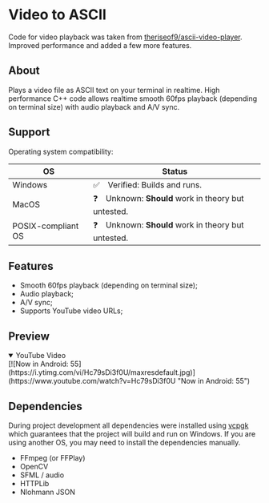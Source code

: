 # Video to ASCII

Code for video playback was taken from [theriseof9/ascii-video-player](https://github.com/theriseof9/ascii-video-player). Improved performance and added a few more features.

## About

Plays a video file as ASCII text on your terminal in realtime. High performance C++ code allows realtime smooth 60fps playback (depending on terminal size) with audio playback and A/V sync.

## Support

Operating system compatibility:

| OS                 | Status                                             |
|--------------------|----------------------------------------------------|
| Windows            | ✅　Verified: Builds and runs.                       |
| MacOS              | ❓　Unknown: **Should** work in theory but untested. |
| POSIX-compliant OS | ❓　Unknown: **Should** work in theory but untested. |

## Features

- Smooth 60fps playback (depending on terminal size);
- Audio playback;
- A/V sync;
- Supports YouTube video URLs;

## Preview

<details open>
  <summary>YouTube Video</summary>
  [![Now in Android: 55](https://i.ytimg.com/vi/Hc79sDi3f0U/maxresdefault.jpg)](https://www.youtube.com/watch?v=Hc79sDi3f0U "Now in Android: 55")
</details>

## Dependencies

During project development all dependencies were installed using [vcpgk](https://github.com/microsoft/vcpkg) which guarantees that the project will build and run on Windows. If you are using another OS, you may need to install the dependencies manually.

- FFmpeg (or FFPlay)
- OpenCV
- SFML / audio
- HTTPLib
- Nlohmann JSON
